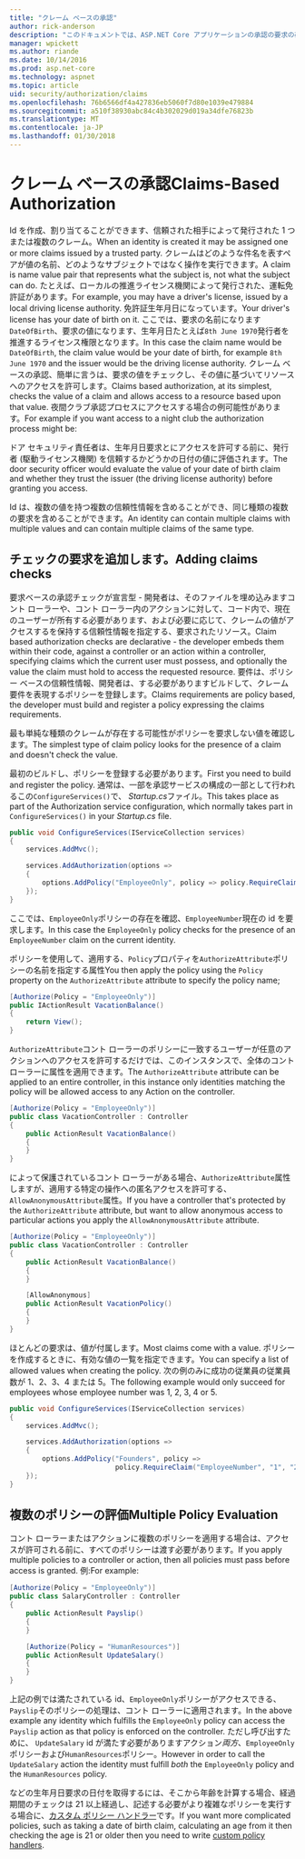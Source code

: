 ```yaml
---
title: "クレーム ベースの承認"
author: rick-anderson
description: "このドキュメントでは、ASP.NET Core アプリケーションの承認の要求の確認を追加する方法について説明します。"
manager: wpickett
ms.author: riande
ms.date: 10/14/2016
ms.prod: asp.net-core
ms.technology: aspnet
ms.topic: article
uid: security/authorization/claims
ms.openlocfilehash: 76b6566df4a427836eb5060f7d80e1039e479884
ms.sourcegitcommit: a510f38930abc84c4b302029d019a34dfe76823b
ms.translationtype: MT
ms.contentlocale: ja-JP
ms.lasthandoff: 01/30/2018
---
```

# <a name="claims-based-authorization"></a><span data-ttu-id="6e88b-103">クレーム ベースの承認</span><span class="sxs-lookup"><span data-stu-id="6e88b-103">Claims-Based Authorization</span></span>

<a name="security-authorization-claims-based"></a>

<span data-ttu-id="6e88b-104">Id を作成、割り当てることができます、信頼された相手によって発行された 1 つまたは複数のクレーム。</span><span class="sxs-lookup"><span data-stu-id="6e88b-104">When an identity is created it may be assigned one or more claims issued by a trusted party.</span></span> <span data-ttu-id="6e88b-105">クレームはどのような件名を表すペアが値の名前、どのようなサブジェクトではなく操作を実行できます。</span><span class="sxs-lookup"><span data-stu-id="6e88b-105">A claim is name value pair that represents what the subject is, not what the subject can do.</span></span> <span data-ttu-id="6e88b-106">たとえば、ローカルの推進ライセンス機関によって発行された、運転免許証があります。</span><span class="sxs-lookup"><span data-stu-id="6e88b-106">For example, you may have a driver's license, issued by a local driving license authority.</span></span> <span data-ttu-id="6e88b-107">免許証生年月日になっています。</span><span class="sxs-lookup"><span data-stu-id="6e88b-107">Your driver's license has your date of birth on it.</span></span> <span data-ttu-id="6e88b-108">ここでは、要求の名前になります`DateOfBirth`、要求の値になります、生年月日たとえば`8th June 1970`発行者を推進するライセンス権限となります。</span><span class="sxs-lookup"><span data-stu-id="6e88b-108">In this case the claim name would be `DateOfBirth`, the claim value would be your date of birth, for example `8th June 1970` and the issuer would be the driving license authority.</span></span> <span data-ttu-id="6e88b-109">クレーム ベースの承認、簡単に言うは、要求の値をチェックし、その値に基づいてリソースへのアクセスを許可します。</span><span class="sxs-lookup"><span data-stu-id="6e88b-109">Claims based authorization, at its simplest, checks the value of a claim and allows access to a resource based upon that value.</span></span> <span data-ttu-id="6e88b-110">夜間クラブ承認プロセスにアクセスする場合の例可能性があります。</span><span class="sxs-lookup"><span data-stu-id="6e88b-110">For example if you want access to a night club the authorization process might be:</span></span>

<span data-ttu-id="6e88b-111">ドア セキュリティ責任者は、生年月日要求とにアクセスを許可する前に、発行者 (駆動ライセンス機関) を信頼するかどうかの日付の値に評価されます。</span><span class="sxs-lookup"><span data-stu-id="6e88b-111">The door security officer would evaluate the value of your date of birth claim and whether they trust the issuer (the driving license authority) before granting you access.</span></span>

<span data-ttu-id="6e88b-112">Id は、複数の値を持つ複数の信頼性情報を含めることができ、同じ種類の複数の要求を含めることができます。</span><span class="sxs-lookup"><span data-stu-id="6e88b-112">An identity can contain multiple claims with multiple values and can contain multiple claims of the same type.</span></span>

## <a name="adding-claims-checks"></a><span data-ttu-id="6e88b-113">チェックの要求を追加します。</span><span class="sxs-lookup"><span data-stu-id="6e88b-113">Adding claims checks</span></span>

<span data-ttu-id="6e88b-114">要求ベースの承認チェックが宣言型 - 開発者は、そのファイルを埋め込みますコント ローラーや、コント ローラー内のアクションに対して、コード内で、現在のユーザーが所有する必要があります、および必要に応じて、クレームの値がアクセスするを保持する信頼性情報を指定する、要求されたリソース。</span><span class="sxs-lookup"><span data-stu-id="6e88b-114">Claim based authorization checks are declarative - the developer embeds them within their code, against a controller or an action within a controller, specifying claims which the current user must possess, and optionally the value the claim must hold to access the requested resource.</span></span> <span data-ttu-id="6e88b-115">要件は、ポリシー ベースの信頼性情報、開発者は、する必要がありますビルドして、クレーム要件を表現するポリシーを登録します。</span><span class="sxs-lookup"><span data-stu-id="6e88b-115">Claims requirements are policy based, the developer must build and register a policy expressing the claims requirements.</span></span>

<span data-ttu-id="6e88b-116">最も単純な種類のクレームが存在する可能性がポリシーを要求しない値を確認します。</span><span class="sxs-lookup"><span data-stu-id="6e88b-116">The simplest type of claim policy looks for the presence of a claim and doesn't check the value.</span></span>

<span data-ttu-id="6e88b-117">最初のビルドし、ポリシーを登録する必要があります。</span><span class="sxs-lookup"><span data-stu-id="6e88b-117">First you need to build and register the policy.</span></span> <span data-ttu-id="6e88b-118">通常は、一部を承認サービスの構成の一部として行われるこの`ConfigureServices()`で、 *Startup.cs*ファイル。</span><span class="sxs-lookup"><span data-stu-id="6e88b-118">This takes place as part of the Authorization service configuration, which normally takes part in `ConfigureServices()` in your *Startup.cs* file.</span></span>

```csharp
public void ConfigureServices(IServiceCollection services)
{
    services.AddMvc();

    services.AddAuthorization(options =>
    {
        options.AddPolicy("EmployeeOnly", policy => policy.RequireClaim("EmployeeNumber"));
    });
}
```

<span data-ttu-id="6e88b-119">ここでは、`EmployeeOnly`ポリシーの存在を確認、`EmployeeNumber`現在の id を要求します。</span><span class="sxs-lookup"><span data-stu-id="6e88b-119">In this case the `EmployeeOnly` policy checks for the presence of an `EmployeeNumber` claim on the current identity.</span></span>

<span data-ttu-id="6e88b-120">ポリシーを使用して、適用する、`Policy`プロパティを`AuthorizeAttribute`ポリシーの名前を指定する属性</span><span class="sxs-lookup"><span data-stu-id="6e88b-120">You then apply the policy using the `Policy` property on the `AuthorizeAttribute` attribute to specify the policy name;</span></span>

```csharp
[Authorize(Policy = "EmployeeOnly")]
public IActionResult VacationBalance()
{
    return View();
}
```

<span data-ttu-id="6e88b-121">`AuthorizeAttribute`コント ローラーのポリシーに一致するユーザーが任意のアクションへのアクセスを許可するだけでは、このインスタンスで、全体のコント ローラーに属性を適用できます。</span><span class="sxs-lookup"><span data-stu-id="6e88b-121">The `AuthorizeAttribute` attribute can be applied to an entire controller, in this instance only identities matching the policy will be allowed access to any Action on the controller.</span></span>

```csharp
[Authorize(Policy = "EmployeeOnly")]
public class VacationController : Controller
{
    public ActionResult VacationBalance()
    {
    }
}
```

<span data-ttu-id="6e88b-122">によって保護されているコント ローラーがある場合、`AuthorizeAttribute`属性しますが、適用する特定の操作への匿名アクセスを許可する、`AllowAnonymousAttribute`属性。</span><span class="sxs-lookup"><span data-stu-id="6e88b-122">If you have a controller that's protected by the `AuthorizeAttribute` attribute, but want to allow anonymous access to particular actions you apply the `AllowAnonymousAttribute` attribute.</span></span>

```csharp
[Authorize(Policy = "EmployeeOnly")]
public class VacationController : Controller
{
    public ActionResult VacationBalance()
    {
    }

    [AllowAnonymous]
    public ActionResult VacationPolicy()
    {
    }
}
```

<span data-ttu-id="6e88b-123">ほとんどの要求は、値が付属します。</span><span class="sxs-lookup"><span data-stu-id="6e88b-123">Most claims come with a value.</span></span> <span data-ttu-id="6e88b-124">ポリシーを作成するときに、有効な値の一覧を指定できます。</span><span class="sxs-lookup"><span data-stu-id="6e88b-124">You can specify a list of allowed values when creating the policy.</span></span> <span data-ttu-id="6e88b-125">次の例のみに成功の従業員の従業員数が 1、2、3、4 または 5。</span><span class="sxs-lookup"><span data-stu-id="6e88b-125">The following example would only succeed for employees whose employee number was 1, 2, 3, 4 or 5.</span></span>

```csharp
public void ConfigureServices(IServiceCollection services)
{
    services.AddMvc();

    services.AddAuthorization(options =>
    {
        options.AddPolicy("Founders", policy =>
                          policy.RequireClaim("EmployeeNumber", "1", "2", "3", "4", "5"));
    });
}
```

## <a name="multiple-policy-evaluation"></a><span data-ttu-id="6e88b-126">複数のポリシーの評価</span><span class="sxs-lookup"><span data-stu-id="6e88b-126">Multiple Policy Evaluation</span></span>

<span data-ttu-id="6e88b-127">コント ローラーまたはアクションに複数のポリシーを適用する場合は、アクセスが許可される前に、すべてのポリシーは渡す必要があります。</span><span class="sxs-lookup"><span data-stu-id="6e88b-127">If you apply multiple policies to a controller or action, then all policies must pass before access is granted.</span></span> <span data-ttu-id="6e88b-128">例:</span><span class="sxs-lookup"><span data-stu-id="6e88b-128">For example:</span></span>

```csharp
[Authorize(Policy = "EmployeeOnly")]
public class SalaryController : Controller
{
    public ActionResult Payslip()
    {
    }

    [Authorize(Policy = "HumanResources")]
    public ActionResult UpdateSalary()
    {
    }
}
```

<span data-ttu-id="6e88b-129">上記の例では満たされている id、`EmployeeOnly`ポリシーがアクセスできる、`Payslip`そのポリシーの処理は、コント ローラーに適用されます。</span><span class="sxs-lookup"><span data-stu-id="6e88b-129">In the above example any identity which fulfills the `EmployeeOnly` policy can access the `Payslip` action as that policy is enforced on the controller.</span></span> <span data-ttu-id="6e88b-130">ただし呼び出すために、 `UpdateSalary` id が満たす必要がありますアクション*両方*、`EmployeeOnly`ポリシーおよび`HumanResources`ポリシー。</span><span class="sxs-lookup"><span data-stu-id="6e88b-130">However in order to call the `UpdateSalary` action the identity must fulfill *both* the `EmployeeOnly` policy and the `HumanResources` policy.</span></span>

<span data-ttu-id="6e88b-131">などの生年月日要求の日付を取得するには、そこから年齢を計算する場合、経過期間のチェックは 21 以上経過し、記述する必要がより複雑なポリシーを実行する場合に、[カスタム ポリシー ハンドラー](policies.md)です。</span><span class="sxs-lookup"><span data-stu-id="6e88b-131">If you want more complicated policies, such as taking a date of birth claim, calculating an age from it then checking the age is 21 or older then you need to write [custom policy handlers](policies.md).</span></span>
